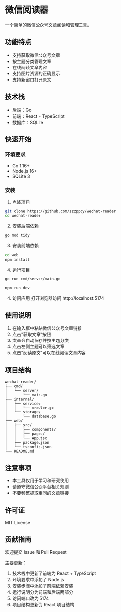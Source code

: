 # 微信阅读器

一个简单的微信公众号文章阅读和管理工具。

## 功能特点

- 支持获取微信公众号文章
- 按主题分类管理文章
- 在线阅读文章内容
- 支持图片资源的正确显示
- 支持新窗口打开原文

## 技术栈

- 后端：Go
- 前端：React + TypeScript
- 数据库：SQLite

## 快速开始

### 环境要求

- Go 1.16+
- Node.js 16+
- SQLite 3

### 安装

1. 克隆项目
```bash
git clone https://github.com/zzzpppy/wechat-reader
cd wechat-reader
```

2. 安装后端依赖
```bash
go mod tidy
```

3. 安装前端依赖
```bash
cd web
npm install
```

4. 运行项目
```bash
go run cmd/server/main.go

npm run dev
```

4. 访问应用
打开浏览器访问 http://localhost:5174

## 使用说明
1. 在输入框中粘贴微信公众号文章链接
2. 点击"获取文章"按钮
3. 文章会自动保存并按主题分类
4. 点击左侧主题可以筛选文章
5. 点击"阅读原文"可以在线阅读文章内容

## 项目结构
```plaintext
wechat-reader/
├── cmd/
│   └── server/
│       └── main.go
├── internal/
│   ├── service/
│   │   └── crawler.go
│   └── storage/
│       └── database.go
├── web/
│   ├── src/
│   │   ├── components/
│   │   ├── pages/
│   │   └── App.tsx
│   ├── package.json
│   └── tsconfig.json
└── README.md
 ```

## 注意事项
- 本工具仅用于学习和研究使用
- 请遵守微信公众平台相关规则
- 不要频繁抓取相同的文章链接
## 许可证
MIT License

## 贡献指南
欢迎提交 Issue 和 Pull Request



主要更新：
1. 技术栈中更新了前端为 React + TypeScript
2. 环境要求中添加了 Node.js
3. 安装步骤中添加了前端依赖安装
4. 运行说明分为前端和后端两部分
5. 访问端口改为 5174
6. 项目结构更新为 React 项目结构